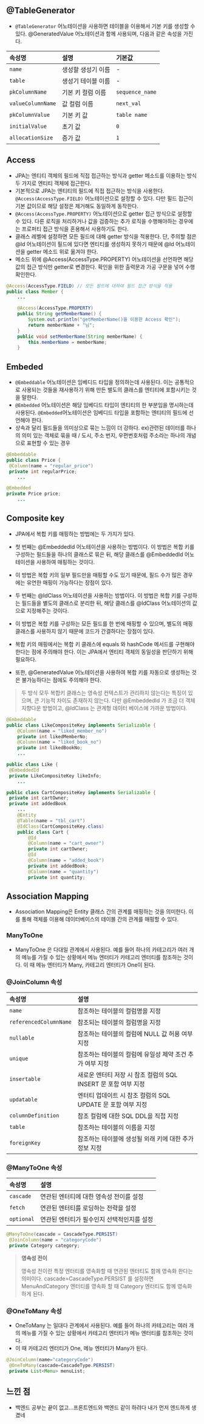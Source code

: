 ## @TableGenerator
- `@TableGenerator` 어노테이션을 사용하면 테이블을 이용해서 기본 키를 생성할 수 있다. @GeneratedValue 어노테이션과 함께 사용되며, 다음과 같은 속성을 가진다.

| 속성명 | 설명 | 기본값 |
| :-- | :-- | :-- |
| `name` | 생성할 생성기 이름 | - |
| `table` | 생성기 테이블 이름 | - |
| `pkColumnName` | 기본 키 컬럼 이름 | `sequence_name` |
| `valueColumnName` | 값 컬럼 이름 | `next_val` |
| `pkColumnValue` | 기본 키 값 | `table name` |
| `initialValue` | 초기 값 | `0` |
| `allocationSize` | 증가 값 | `1` |

## Access
- JPA는 엔티티 객체의 필드에 직접 접근하는 방식과 getter 메소드를 이용하는 방식 두 가지로 엔티티 객체에 접근한다.
- 기본적으로 JPA는 엔티티의 필드에 직접 접근하는 방식을 사용한다. `@Access(AccessType.FIELD)` 어노테이션으로 설정할 수 있다. 다만 필드 접근이 기본 값이므로 해당 설정은 제거해도 동일하게 동작한다.
- `@Access(AccessType.PROPERTY)` 어노테이션으로 getter 접근 방식으로 설정할 수 있다. 다른 로직을 처리하거나 값을 검증하는 추가 로직을 수행해야하는 경우에는 프로퍼티 접근 방식을 혼용해서 사용하기도 한다. 
- 클래스 레벨에 설정하면 모든 필드에 대해 getter 방식을 적용한다. 단, 주의할 점은 @Id 어노테이션이 필드에 있다면 엔티티를 생성하지 못하기 때문에 @Id 어노테이션을 getter 메소드 위로 옮겨야 한다. 
- 메소드 위에 @Access(AccessType.PROPERTY) 어노테이션을 선언하면 해당 값의 접근 방식만 getter로 변경한다. 확인을 위한 출력문과 가공 구문을 넣어 수행 확인한다.

```java
@Access(AccessType.FIELD) // 모든 필드에 대하여 필드 접근 방식을 적용
public class Member {
    ...

    @Access(AccessType.PROPERTY)
    public String getMemberName() {
        System.out.println("getMemberName()을 이용한 Access 확인");
        return memberName + "님";
    }
    public void setMemberName(String memberName) {
        this.memberName = memberName;
    }

```

## Embeded
- `@Embeddable` 어노테이션은 임베디드 타입을 정의하는데 사용된다. 이는 공통적으로 사용되는 것들을 재사용하기 위해 만든 별도의 클래스를 엔티티에 포함시키는 것을 말한다.
- `@Embedded` 어노테이션은 해당 임베디드 타입이 엔티티의 한 부분임을 명시하는데 사용된다. `@Embedded`어노테이션은 임베디드 타입을 포함하는 엔티티의 필드에 선언해야 한다.
- 상속과 달리 필드들을 의미상으로 묶는 느낌이 더 강하다. ex)관련된 데이터를 하나의 의미 있는 객체로 묶을 때 / 도시, 주소 번지, 우편번호처럼 주소라는 하나의 개념으로 표현할 수 있는 경우


```java
@Embeddable
public class Price {
 @Column(name = "regular_price")
 private int regularPrice;
    ...

@Embedded
private Price price;
    ...
```
## Composite key

- JPA에서 복합 키를 매핑하는 방법에는 두 가지가 있다.
- 첫 번째는 @EmbeddedId 어노테이션을 사용하는 방법이다. 이 방법은 복합 키를 구성하는 필드들을 하나의 클래스로 묶은 뒤, 해당 클래스를 @EmbeddedId 어노테이션을 사용하여 매핑하는 것이다. 
- 이 방법은 복합 키의 일부 필드만을 매핑할 수도 있기 때문에, 필드 수가 많은 경우에는 유연한 매핑이 가능하다는 장점이 있다.

- 두 번째는 @IdClass 어노테이션을 사용하는 방법이다. 이 방법은 복합 키를 구성하는 필드들을 별도의 클래스로 분리한 뒤, 해당 클래스를 @IdClass 어노테이션의 값으로 지정해주는 것이다. 
- 이 방법은 복합 키를 구성하는 모든 필드를 한 번에 매핑할 수 있으며, 별도의 매핑 클래스를 사용하지 않기 때문에 코드가 간결하다는 장점이 있다.
- 복합 키의 매핑에서는 복합 키 클래스에 equals 와 hashCode 메서드를 구현해야 한다는 점에 주의해야 한다. 이는 JPA에서 엔티티 객체의 동일성을 판단하기 위해 필요하다. 
- 또한, @GeneratedValue 어노테이션을 사용하여 복합 키를 자동으로 생성하는 것은 불가능하다는 점에도 주의해야 한다.


>두 방식 모두 복합키 클래스는 영속성 컨텍스트가 관리하지 않는다는 특징이 있으며, 큰 기능적 차이도 존재하지 않는다. 다만 @EmbeddedId 가 조금 더 객체 지향다운 방법이고, @IdClass 는 관계형 데이터 베이스에 가까운 방법이다.

```java
@Embeddable
public class LikeCompositeKey implements Serializable {
    @Column(name = "liked_member_no")
    private int likedMemberNo;
    @Column(name = "liked_book_no")
    private int likedBookNo;
    ...

public class Like {
 @EmbeddedId
 private LikeCompositeKey likeInfo;
    ...

```

```java
public class CartCompositeKey implements Serializable {
 private int cartOwner;
 private int addedBook
    ...
    @Entity
    @Table(name = "tbl_cart")
    @IdClass(CartCompositeKey.class)
    public class Cart {
        @Id
        @Column(name = "cart_owner")
        private int cartOwner;
        @Id
        @Column(name = "added_book")
        private int addedBook;
        @Column(name = "quantity")
        private int quantity;

```

## Association Mapping
- Association Mapping은 Entity 클래스 간의 관계를 매핑하는 것을 의미한다. 이를 통해 객체를 이용해 데이터베이스의 테이블 간의 관계를 매핑할 수 있다.

### ManyToOne
- ManyToOne 은 다대일 관계에서 사용된다. 예를 들어 하나의 카테고리가 여러 개의 메뉴를 가질 수 있는 상황에서 메뉴 엔터티가 카테고리 엔터티를 참조하는 것이다. 이 때 메뉴 엔터티가 Many, 카테고리 엔터티가 One이 된다.

### @JoinColumn 속성

| 속성명 | 설명 |
| :-- | :-- |
| `name` | 참조하는 테이블의 컬럼명을 지정 |
| `referencedColumnName` | 참조되는 테이블의 컬럼명을 지정 |
| `nullable` | 참조하는 테이블의 컬럼에 NULL 값 허용 여부 지정 |
| `unique` | 참조하는 테이블의 컬럼에 유일성 제약 조건 추가 여부 지정 |
| `insertable` | 새로운 엔터티 저장 시 참조 컬럼의 SQL INSERT 문 포함 여부 지정 |
| `updatable` | 엔터티 업데이트 시 참조 컬럼의 SQL UPDATE 문 포함 여부 지정 |
| `columnDefinition` | 참조 컬럼에 대한 SQL DDL을 직접 지정 |
| `table` | 참조하는 테이블의 이름을 지정 |
| `foreignKey` | 참조하는 테이블에 생성될 외래 키에 대한 추가 정보 지정 |

### @ManyToOne 속성

| 속성명 | 설명 |
| :-- | :-- |
| `cascade` | 연관된 엔터티에 대한 영속성 전이를 설정 |
| `fetch` | 연관된 엔터티를 로딩하는 전략을 설정 |
| `optional` | 연관된 엔터티가 필수인지 선택적인지를 설정 |


```java
@ManyToOne(cascade = CascadeType.PERSIST)
 @JoinColumn(name = "categoryCode")
 private Category category;
```
>**영속성 전이**
> 
> 영속성 전이란 특정 엔터티를 영속화할 때 연관된 엔터티도 함께 영속화 한다는 의미이다.
cascade=CascadeType.PERSIST 를 설정하면 MenuAndCategory 엔터티를 영속화 할 때 Category 엔터티도 함께 영속화 하게 된다.

### @OneToMany 속성
- OneToMany 는 일대다 관계에서 사용된다. 예를 들어 하나의 카테고리는 여러 개의 메뉴를 가질 수 있는 상황에서 카테고리 엔터티가 메뉴 엔터티를 참조하는 것이다. 
- 이 때 카테고리 엔터티가 One, 메뉴 엔터티가 Many가 된다.
```java
@JoinColumn(name="categoryCode")
 @OneToMany(cascade=CascadeType.PERSIST)
 private List<Menu> menuList;
```
## 느낀 점
- 백엔드 공부는 끝이 없고...프론트엔드와 백엔드 같이 하려다 내가 먼저 엔드하게 생겼네